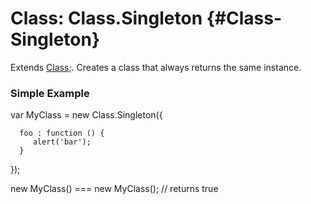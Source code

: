 Class: Class.Singleton {#Class-Singleton}
=================================

Extends [Class][];. Creates a class that always returns the same instance.

### Simple Example

   var MyClass = new Class.Singleton({

      foo : function () {
         alert('bar');
      }

   });
   
   new MyClass() === new MyClass(); // returns true

[Class]: /core/Class/Class